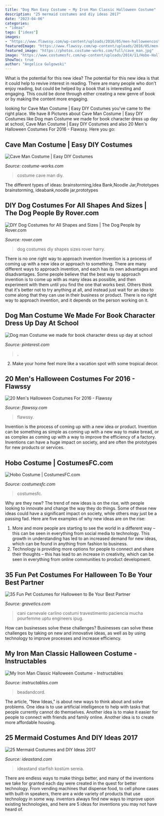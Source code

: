 ```yaml
---
title: "Dog Man Easy Costume ~ My Iron Man Classic Halloween Costume"
description: "25 mermaid costumes and diy ideas 2017"
date: "2023-04-06"
categories:
- "ideas"
tags: ["ideas"]
images:
- "https://www.flawssy.com/wp-content/uploads/2016/05/men-halloweencostumes.jpg"
featuredImage: "https://www.flawssy.com/wp-content/uploads/2016/05/men-halloweencostumes.jpg"
featured_image: "https://photos.costume-works.com/full/cave_man.jpg"
image: "https://www.costumesfc.com/wp-content/uploads/2014/11/Hobo-Halloween-Costume-Ideas.jpg"
ShowToc: true
author: "Angelica Gulgowski"
---
```



What is the potential for this new idea?
The potential for this new idea is that it could help to revive interest in reading. There are many people who don't enjoy reading, but could be helped by a book that is interesting and engaging. This could be done through either creating a new genre of book or by making the content more engaging.

	

		
looking for Cave Man Costume | Easy DIY Costumes you've came to the right place. We have 8 Pictures about Cave Man Costume | Easy DIY Costumes like Dog man Costume we made for book character dress up day at school, Cave Man Costume | Easy DIY Costumes and also 20 Men&#039;s Halloween Costumes For 2016 - Flawssy. Here you go:
		
    
## Cave Man Costume | Easy DIY Costumes

<img loading=lazy src="https://photos.costume-works.com/full/cave_man.jpg" onerror="this.onerror=null;this.src='https://tse4.mm.bing.net/th?id=OIP.drdI3OsZnV70LxXQ1oUawwHaNK&amp;pid=15.1';" alt="Cave Man Costume | Easy DIY Costumes">

_Source: costume-works.com_

>costume cave man diy. 

	

The different types of ideas: brainstorming,Idea Bank,Noodle Jar,Prototypes
brainstorming, ideabank,noodle jar,prototypes

    
## DIY Dog Costumes For All Shapes And Sizes | The Dog People By Rover.com

<img loading=lazy src="https://www.rover.com/blog/wp-content/uploads/2014/09/8108091568_5b72564dfa_o.jpg" onerror="this.onerror=null;this.src='https://tse3.mm.bing.net/th?id=OIP.woemvSVp4kRaRv7Ci6EYoQHaJ4&amp;pid=15.1';" alt="DIY Dog Costumes for All Shapes and Sizes | The Dog People by Rover.com">

_Source: rover.com_

>dog costumes diy shapes sizes rover harry. 

	

There is no one right way to approach invention
Invention is a process of coming up with a new idea or approach to something. There are many different ways to approach invention, and each has its own advantages and disadvantages. Some people believe that the best way to approach invention is to come up with as many ideas as possible, and then experiment with them until you find the one that works best. Others think that it's better not to try anything at all, and instead just wait for an idea to come along that they can use in their business or product. There is no right way to approach invention, and it depends on the person working on it.

    
## Dog Man Costume We Made For Book Character Dress Up Day At School

<img loading=lazy src="https://i.pinimg.com/736x/b5/0b/8c/b50b8c0745c8af947cfb9cb367283dc8.jpg" onerror="this.onerror=null;this.src='https://tse1.mm.bing.net/th?id=OIP.3nh1LvehYeBxS0Zd9KpT9AHaJ3&amp;pid=15.1';" alt="Dog man Costume we made for book character dress up day at school">

_Source: pinterest.com_

>. 

	

2. Make your home feel more like a vacation spot with some tropical decor.

    
## 20 Men&#039;s Halloween Costumes For 2016 - Flawssy

<img loading=lazy src="https://www.flawssy.com/wp-content/uploads/2016/05/men-halloweencostumes.jpg" onerror="this.onerror=null;this.src='https://tse4.mm.bing.net/th?id=OIP._a3iTssa4165DFpkD5XUSAHaNZ&amp;pid=15.1';" alt="20 Men&#039;s Halloween Costumes For 2016 - Flawssy">

_Source: flawssy.com_

>flawssy. 

	

Invention is the process of coming up with a new idea or product. Invention can be something as simple as coming up with a new way to make bread, or as complex as coming up with a way to improve the efficiency of a factory. Inventions can have a huge impact on society, and are often the prototypes for new products or services.

    
## Hobo Costume | CostumesFC.com

<img loading=lazy src="https://www.costumesfc.com/wp-content/uploads/2014/11/Hobo-Halloween-Costume-Ideas.jpg" onerror="this.onerror=null;this.src='https://tse1.mm.bing.net/th?id=OIP.bVkKVTCxM3tnMw3xisTuJQHaJ4&amp;pid=15.1';" alt="Hobo Costume | CostumesFC.com">

_Source: costumesfc.com_

>costumesfc. 

	

Why are they new?
The trend of new ideas is on the rise, with people looking to innovate and change the way they do things. Some of these new ideas could have a significant impact on society, while others may just be a passing fad. Here are five examples of why new ideas are on the rise: 
1) More and more people are starting to see the world in a different way – this can be seen in everything from social media to technology. This growth in understanding has led to an increased demand for new ideas, which can be found in anything from fashion to business. 
2) Technology is providing more options for people to connect and share their thoughts – this has lead to an increase in creativity, which can be seen in everything from online communities to product development.

    
## 35 Fun Pet Costumes For Halloween To Be Your Best Partner

<img loading=lazy src="https://www.gravetics.com/wp-content/uploads/2017/08/iPug-Dog-Halloween-Costumes.jpg" onerror="this.onerror=null;this.src='https://tse1.mm.bing.net/th?id=OIP.bIV1n0c-y7IcSTKTDZ_chQHaEK&amp;pid=15.1';" alt="35 Fun Pet Costumes for Halloween to Be Your Best Partner">

_Source: gravetics.com_

>cani carnevale carlino costumi travestimento paciencia mucha pourfemme uptu engineers ipug. 

	

How can businesses solve these challenges?
Businesses can solve these challenges by taking on new and innovative ideas, as well as by using technology to improve processes and increase efficiency.

    
## My Iron Man Classic Halloween Costume - Instructables

<img loading=lazy src="https://content.instructables.com/ORIG/FCH/GAY0/FMYGVDR8/FCHGAY0FMYGVDR8.jpg%3fframe%3d1%26width%3d2100" onerror="this.onerror=null;this.src='https://tse4.mm.bing.net/th?id=OIP.50M0tiFxpHfLFdgmcNRsHwHaJ4&amp;pid=15.1';" alt="My Iron Man Classic Halloween Costume - Instructables">

_Source: instructables.com_

>beadandcord. 

	

The article, "New Ideas," is about new ways to think about and solve problems. One idea is to use artificial intelligence to help with tasks that people currently cannot do themselves. Another idea is to make it easier for people to connect with friends and family online. Another idea is to create more affordable housing.

    
## 25 Mermaid Costumes And DIY Ideas 2017

<img loading=lazy src="https://ideastand.com/wp-content/uploads/2017/09/mermaid-costume-diy/24-mermaid-costume-diy-ideas-tutorials.jpg" onerror="this.onerror=null;this.src='https://tse2.mm.bing.net/th?id=OIP.014RAh1maMTDsYYMTtX3kAHaLH&amp;pid=15.1';" alt="25 Mermaid Costumes and DIY Ideas 2017">

_Source: ideastand.com_

>ideastand starfish kostüm sereia. 

	

There are endless ways to make things better, and many of the inventions we take for granted each day were created in the quest for better technology. From vending machines that dispense food, to cell phone cases with built-in speakers, there are a wide variety of products that use technology in some way. inventors always find new ways to improve upon existing technologies, and here are 5 ideas for inventions you may not have heard of.

